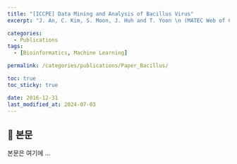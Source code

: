 ```yaml
---
title: "[ICCPE] Data Mining and Analysis of Bacillus Virus"
excerpt: "J. An, C. Kim, S. Moon, J. Huh and T. Yoon \n (MATEC Web of Conferences, 69, 01006, 2016)"

categories:
  - Publications
tags:
  - [Bioinformatics, Machine Learning]

permalink: /categories/publications/Paper_Bacillus/

toc: true
toc_sticky: true

date: 2016-12-31
last_modified_at: 2024-07-03
---
```


## 🦥 본문

본문은 여기에 ...
